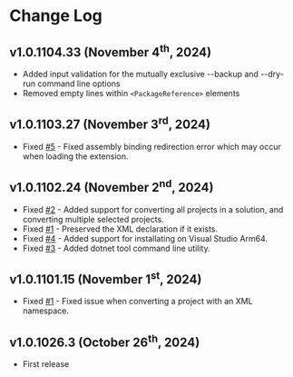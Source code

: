 # Change Log

## v1.0.1104.33 (November 4<sup>th</sup>, 2024)

- Added input validation for the mutually exclusive --backup and --dry-run command line options
- Removed empty lines within `<PackageReference>` elements

## v1.0.1103.27 (November 3<sup>rd</sup>, 2024)
 - Fixed [#5](https://github.com/icnocop/PackageReferenceVersionToAttribute/issues/5) - Fixed assembly binding redirection error which may occur when loading the extension.

## v1.0.1102.24 (November 2<sup>nd</sup>, 2024)
- Fixed [#2](https://github.com/icnocop/PackageReferenceVersionToAttribute/issues/2) - Added support for converting all projects in a solution, and converting multiple selected projects.
- Fixed [#1](https://github.com/icnocop/PackageReferenceVersionToAttribute/issues/1) - Preserved the XML declaration if it exists.
- Fixed [#4](https://github.com/icnocop/PackageReferenceVersionToAttribute/issues/4) - Added support for installating on Visual Studio Arm64.
- Fixed [#3](https://github.com/icnocop/PackageReferenceVersionToAttribute/issues/3) - Added dotnet tool command line utility.

## v1.0.1101.15 (November 1<sup>st</sup>, 2024)
- Fixed [#1](https://github.com/icnocop/PackageReferenceVersionToAttribute/issues/1) - Fixed issue when converting a project with an XML namespace.

## v1.0.1026.3 (October 26<sup>th</sup>, 2024)
- First release
